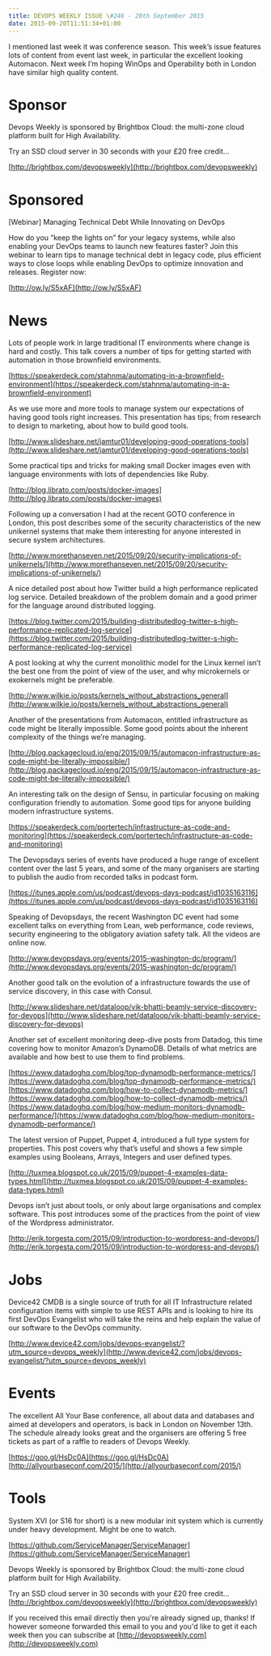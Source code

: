 ```yaml
---
title: DEVOPS WEEKLY ISSUE \#246 - 20th September 2015 
date: 2015-09-20T11:51:34+01:00
---
```


I mentioned last week it was conference season. This week’s issue features lots of content from event last week, in particular the excellent looking Automacon. Next week I’m hoping WinOps and Operability both in London have similar high quality content.


Sponsor
======

Devops Weekly is sponsored by Brightbox Cloud: the multi-zone cloud platform built for High Availability.

Try an SSD cloud server in 30 seconds with your £20 free credit…

[http://brightbox.com/devopsweekly](http://brightbox.com/devopsweekly)


Sponsored
========

[Webinar] Managing Technical Debt While Innovating on DevOps

How do you “keep the lights on” for your legacy systems, while also enabling your DevOps teams to launch new features faster? Join this webinar to learn tips to manage technical debt in legacy code, plus efficient ways to close loops while enabling DevOps to optimize innovation and releases. Register now:

[http://ow.ly/S5xAF](http://ow.ly/S5xAF)


News
====

Lots of people work in large traditional IT environments where change is hard and costly. This talk covers a number of tips for getting started with automation in those brownfield environments.

[https://speakerdeck.com/stahnma/automating-in-a-brownfield-environment](https://speakerdeck.com/stahnma/automating-in-a-brownfield-environment)


As we use more and more tools to manage system our expectations of having good tools right increases. This presentation has tips; from research to design to marketing, about how to build good tools.

[http://www.slideshare.net/jamtur01/developing-good-operations-tools](http://www.slideshare.net/jamtur01/developing-good-operations-tools)


Some practical tips and tricks for making small Docker images even with language environments with lots of dependencies like Ruby.

[http://blog.librato.com/posts/docker-images](http://blog.librato.com/posts/docker-images)


Following up a conversation I had at the recent GOTO conference in London, this post describes some of the security characteristics of the new unikernel systems that make them interesting for anyone interested in secure system architectures.

[http://www.morethanseven.net/2015/09/20/security-implications-of-unikernels/](http://www.morethanseven.net/2015/09/20/security-implications-of-unikernels/)


A nice detailed post about how Twitter build a high performance replicated log service. Detailed breakdown of the problem domain and a good primer for the language around distributed logging.

[https://blog.twitter.com/2015/building-distributedlog-twitter-s-high-performance-replicated-log-service](https://blog.twitter.com/2015/building-distributedlog-twitter-s-high-performance-replicated-log-service)


A post looking at why the current monolithic model for the Linux kernel isn’t the best one from the point of view of the user, and why microkernels or exokernels might be preferable.

[http://www.wilkie.io/posts/kernels_without_abstractions_general](http://www.wilkie.io/posts/kernels_without_abstractions_general)


Another of the presentations from Automacon, entitled infrastructure as code might be literally impossible. Some good points about the inherent complexity of the things we’re managing.

[http://blog.packagecloud.io/eng/2015/09/15/automacon-infrastructure-as-code-might-be-literally-impossible/](http://blog.packagecloud.io/eng/2015/09/15/automacon-infrastructure-as-code-might-be-literally-impossible/)


An interesting talk on the design of Sensu, in particular focusing on making configuration friendly to automation. Some good tips for anyone building modern infrastructure systems.

[https://speakerdeck.com/portertech/infrastructure-as-code-and-monitoring](https://speakerdeck.com/portertech/infrastructure-as-code-and-monitoring)


The Devopsdays series of events have produced a huge range of excellent content over the last 5 years, and some of the many organisers are starting to publish the audio from recorded talks in podcast form.

[https://itunes.apple.com/us/podcast/devops-days-podcast/id1035163116](https://itunes.apple.com/us/podcast/devops-days-podcast/id1035163116)


Speaking of Devopsdays, the recent Washington DC event had some excellent talks on everything from Lean, web performance, code reviews, security engineering to the obligatory aviation safety talk. All the videos are online now.

[http://www.devopsdays.org/events/2015-washington-dc/program/](http://www.devopsdays.org/events/2015-washington-dc/program/)


Another good talk on the evolution of a infrastructure towards the use of service discovery, in this case with Consul.

[http://www.slideshare.net/dataloop/vik-bhatti-beamly-service-discovery-for-devops](http://www.slideshare.net/dataloop/vik-bhatti-beamly-service-discovery-for-devops)


Another set of excellent monitoring deep-dive posts from Datadog, this time covering how to monitor Amazon’s DynamoDB. Details of what metrics are available and how best to use them to find problems.

[https://www.datadoghq.com/blog/top-dynamodb-performance-metrics/](https://www.datadoghq.com/blog/top-dynamodb-performance-metrics/)
[https://www.datadoghq.com/blog/how-to-collect-dynamodb-metrics/](https://www.datadoghq.com/blog/how-to-collect-dynamodb-metrics/)
[https://www.datadoghq.com/blog/how-medium-monitors-dynamodb-performance/](https://www.datadoghq.com/blog/how-medium-monitors-dynamodb-performance/)


The latest version of Puppet, Puppet 4, introduced a full type system for properties. This post covers why that’s useful and shows a few simple examples using Booleans, Arrays, Integers and user defined types.

[http://tuxmea.blogspot.co.uk/2015/09/puppet-4-examples-data-types.html](http://tuxmea.blogspot.co.uk/2015/09/puppet-4-examples-data-types.html)


Devops isn’t just about tools, or only about large organisations and complex software. This post introduces some of the practices from the point of view of the Wordpress administrator.

[http://erik.torgesta.com/2015/09/introduction-to-wordpress-and-devops/](http://erik.torgesta.com/2015/09/introduction-to-wordpress-and-devops/)


Jobs
====

Device42 CMDB is a single source of truth for all IT Infrastructure related configuration items with simple to use REST APIs and is looking to hire its first DevOps Evangelist who will take the reins and help explain the value of our software to the DevOps community.

[http://www.device42.com/jobs/devops-evangelist/?utm_source=devops_weekly](http://www.device42.com/jobs/devops-evangelist/?utm_source=devops_weekly)


Events
======

The excellent All Your Base conference, all about data and databases and aimed at developers and operators, is back in London on November 13th. The schedule already looks great and the organisers are offering 5 free tickets as part of a raffle to readers of Devops Weekly.

[https://goo.gl/HsDc0A](https://goo.gl/HsDc0A)
[http://allyourbaseconf.com/2015/](http://allyourbaseconf.com/2015/)


Tools
=====

System XVI (or S16 for short) is a new modular init system which is currently under heavy development. Might be one to watch.

[https://github.com/ServiceManager/ServiceManager](https://github.com/ServiceManager/ServiceManager)


Devops Weekly is sponsored by Brightbox Cloud: the multi-zone cloud platform built for High Availability.

Try an SSD cloud server in 30 seconds with your £20 free credit…
[http://brightbox.com/devopsweekly](http://brightbox.com/devopsweekly)


If you received this email directly then you're already signed up, thanks! If however someone forwarded this email to you and you'd like to get it each week then you can subscribe at [http://devopsweekly.com](http://devopsweekly.com)

